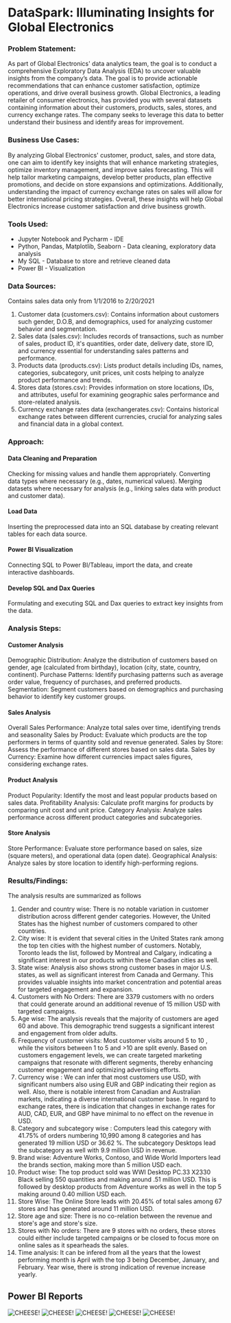 
# DataSpark: Illuminating Insights for Global Electronics

### Problem Statement:

As part of Global Electronics' data analytics team, the goal is to conduct a comprehensive Exploratory Data Analysis (EDA) to uncover valuable insights from the company’s data. The goal is to provide actionable recommendations that can enhance customer satisfaction, optimize operations, and drive overall business growth.
Global Electronics, a leading retailer of consumer electronics, has provided you with several datasets containing information about their customers, products, sales, stores, and currency exchange rates. The company seeks to leverage this data to better understand their business and identify areas for improvement.

### Business Use Cases:

By analyzing Global Electronics' customer, product, sales, and store data, one can aim to identify key insights that will enhance marketing strategies, optimize inventory management, and improve sales forecasting. This will help tailor marketing campaigns, develop better products, plan effective promotions, and decide on store expansions and optimizations. Additionally, understanding the impact of currency exchange rates on sales will allow for better international pricing strategies. Overall, these insights will help Global Electronics increase customer satisfaction and drive business growth.

### Tools Used:

- Jupyter Notebook and Pycharm - IDE
- Python, Pandas, Matplotlib, Seaborn - Data cleaning, exploratory data analysis
- My SQL - Database to store and retrieve cleaned data 
- Power BI - Visualization 

### Data Sources:

Contains sales data only from 1/1/2016 to 2/20/2021

1. Customer data (customers.csv): Contains information about customers such gender, D.O.B, and demographics, used for analyzing customer behavior and segmentation.
2. Sales data (sales.csv): Includes records of transactions, such as number of sales, product ID, it's quantities, order date, delivery date, store ID, and currency essential for understanding sales patterns and performance.
3. Products data (products.csv): Lists product details including IDs, names, categories, subcategory, unit prices, unit costs helping to analyze product performance and trends.
4. Stores data (stores.csv): Provides information on store locations, IDs, and attributes, useful for examining geographic sales performance and store-related analysis.
5. Currency exchange rates data (exchangerates.csv): Contains historical exchange rates between different currencies, crucial for analyzing sales and financial data in a global context.


### Approach:

#### Data Cleaning and Preparation

Checking for missing values and handle them appropriately.
Converting data types where necessary (e.g., dates, numerical values).
Merging datasets where necessary for analysis (e.g., linking sales data with product and customer data).

#### Load Data

Inserting the preprocessed data into an SQL database by creating relevant tables for each data source.

#### Power BI Visualization

 Connecting SQL to Power BI/Tableau, import the data, and create interactive dashboards.
 
#### Develop SQL and Dax Queries

Formulating and executing SQL and Dax queries to extract key insights from the data.

### Analysis Steps:

#### Customer Analysis

Demographic Distribution: Analyze the distribution of customers based on gender, age (calculated from birthday), location (city, state, country, continent).
Purchase Patterns: Identify purchasing patterns such as average order value, frequency of purchases, and preferred products.
Segmentation: Segment customers based on demographics and purchasing behavior to identify key customer groups.

#### Sales Analysis

Overall Sales Performance: Analyze total sales over time, identifying trends and seasonality
Sales by Product: Evaluate which products are the top performers in terms of quantity sold and revenue generated.
Sales by Store: Assess the performance of different stores based on sales data.
Sales by Currency: Examine how different currencies impact sales figures, considering exchange rates.

#### Product Analysis
Product Popularity: Identify the most and least popular products based on sales data.
Profitability Analysis: Calculate profit margins for products by comparing unit cost and unit price.
Category Analysis: Analyze sales performance across different product categories and subcategories.

#### Store Analysis
Store Performance: Evaluate store performance based on sales, size (square meters), and operational data (open date).
Geographical Analysis: Analyze sales by store location to identify high-performing regions.

### Results/Findings:

The analysis results are summarized as follows

1. Gender and country wise: There is no notable variation in customer distribution across different gender categories. However, the United States has the highest number of customers compared to other countries.
2. City wise: It is evident that several cities in the United States rank among the top ten cities with the highest number of customers. Notably, Toronto leads the list, followed by Montreal and Calgary, indicating a significant interest in our products within these Canadian cities as well.
3. State wise: Analysis also shows strong customer bases in major U.S. states, as well as significant interest from Canada and Germany. This provides valuable insights into market concentration and potential areas for targeted engagement and expansion.
4. Customers with No Orders: There are 3379 customers with no orders that could generate around an additional revenue of 15 million USD with targeted campaigns.
5. Age wise: The analysis reveals that the majority of customers are aged 60 and above. This demographic trend suggests a significant interest and engagement from older adults.
6. Frequency of customer visits: Most customer visits around 5 to 10 , while the visitors between 1 to 5 and >10 are split evenly. Based on customers engagement levels, we can create targeted marketing campaigns that resonate with different segments, thereby enhancing customer engagement and optimizing advertising efforts.
7. Currency wise : We can infer that most customers use USD, with significant numbers also using EUR and GBP indicating their region as well. Also, there is notable interest from Canadian and Australian markets, indicating a diverse international customer base. In regard to exchange rates, there is indication that changes in exchange rates for AUD, CAD, EUR, and GBP have minimal to no effect on the revenue in USD.
8. Category and subcategory wise : Computers lead this category with 41.75% of orders numbering 10,990 among 8 categories and has generated 19 million USD or 36.62 %. The subcategory Desktops lead the subcategory as well with 9.9 million USD in revenue.
9. Brand wise: Adventure Works, Contoso, and Wide World Importers lead the brands section, making more than 5 million USD each.
10. Product wise: The top product sold was WWI Desktop PC.33 X2330 Black selling 550 quantities and making around .51 million USD. This is followed by desktop products from Adventure works as well in the top 5 making around 0.40 million USD each.
11. Store Wise: The Online Store leads with 20.45% of total sales among 67 stores and has generated around 11 million USD.
12. Store age and size: There is no co-relation between the revenue and store's age and store's size.
13. Stores with No orders: There are 9 stores with no orders, these stores could either include targeted campaigns or be closed to focus more on online sales as it spearheads the sales.
14. Time analysis: It can be infered from all the years that the lowest performing month is April with the top 3 being December, January, and February. Year wise, there is strong indication of revenue increase yearly.

## Power BI Reports

![CHEESE!](DataSparkHP.png)
![CHEESE!](Yearly.png)
![CHEESE!](Customers.png)
![CHEESE!](Stores.png)
![CHEESE!](Product.png)


